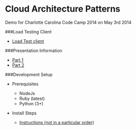 Cloud Architecture Patterns
===========================

Demo for Charlotte Carolina Code Camp 2014 on May 3rd 2014

###Load Testing Client
* [Load Test client](https://github.com/aarpy/CltCodeCamp2014Client)

###Presentation Information
* [Part 1](http://codecamp.developersguild.org/sessions/2014/4/3/cloud-architecture-design-patterns-part-1)
* [Part 2](http://codecamp.developersguild.org/sessions/2014/4/3/cloud-architecture-design-patterns-part-2)

###Development Setup

* Prerequisites
    * NodeJs
    * Ruby (latest)
    * Python (3+)

* Install Steps
    * [Instructions (not in a particular order)](https://github.com/aarpy/CltCodeCamp2014/blob/master/hosting/setup_scripts.sh)